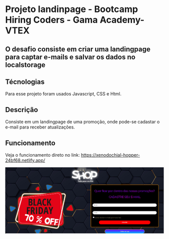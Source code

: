 # Projeto landinpage - Bootcamp Hiring Coders - Gama Academy-VTEX
## O desafio consiste em criar uma landingpage para captar e-mails e salvar os dados no localstorage

## Técnologias
Para esse projeto foram usados Javascript, CSS e Html.

## Descrição
 Consiste em um landingpage de uma promoção, onde pode-se cadastar o e-mail para receber atualizações.
 
## Funcionamento
 Veja o funcionamento direto no link:
https://xenodochial-hopper-24bf68.netlify.app/

<p align="center">
<img src="https://github.com/ThiagoSantos-devthb/Desafio-landing-Page-Black-Friday-Hiring-Coders-/blob/main/landingpage%20blackfriday.png"/>
</p>
